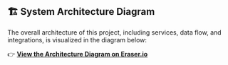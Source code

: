 ## 🏗️ System Architecture Diagram

The overall architecture of this project, including services, data flow, and integrations, is visualized in the diagram below:

👉 [**View the Architecture Diagram on Eraser.io**](https://app.eraser.io/workspace/wdhx8mCQn0rFnSxuCHFy?origin=share)
